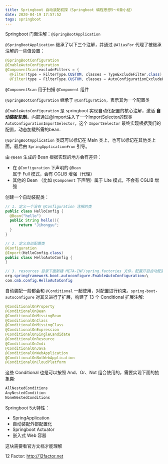 ```yaml
---
title: Springboot 自动装配初探（Springboot 编程思想5～6章小结）
date: 2020-04-19 17:57:52
tags: springboot
---
```


Springboot 门面注解：`@SpringBootApplication`

<!--more-->

`@SpringBootApplication` 继承了以下三个注解，并通过 `@AliasFor` 代理了被继承注解的一些值设置：

```java
@SpringBootConfiguration
@EnableAutoConfiguration
@ComponentScan(excludeFilters = {
  @Filter(type = FilterType.CUSTOM, classes = TypeExcludeFilter.class),
  @Filter(type = FilterType.CUSTOM, classes = AutoConfigurationExcludeFilter.class) })
```

`@ComponentScan` 用于扫描 `@Component` 组件

`@SpringBootConfiguration` 继承于 `@Configuration`，表示其为一个配置类

`@EnableAutoConfiguration` 是 springboot 实现自动化配置的核心注解，激活 **自动装配机制**。内部通过@Import注入了一个ImportSelector的现类 `AutoConfigurationImportSelector`，这个 `ImportSelector` 最终实现根据我们的配置，动态加载所需的bean.

`@SpringBootApplication` 类既可以标记在 Main 类上，也可以标记在其他类上面，最后由 `SpringApplication#run` 引导。

由 `@Bean` 生成的 Bean 根据实现的地方会有差异：

+ 在 `@Configuration` 下声明的 `@Bean` 属于 Full 模式，会有 CGLIB 增强（代理）
+ 其他的 Bean （比如 `@Component` 下声明）属于 Lite 模式，不会有 CGLIB 增强

创建一个自动装配类：

```java
// 1. 定义一个没有 @Configuration 注解的类
public class HelloConfig {
  @Bean("hello")
  public String hello(){
      return "Jihongyu";
  }
}

// 2. 定义自动配置类
@Configuration
@Import(HelloConfig.class)
public class HelloAutoConfig {
}

// 3. resources 目录下面新建 META-INF/spring.factories 文件，配置开启自动配置类
org.springframework.boot.autoconfigure.EnableAutoConfiguration=\
com.cmb.config.HelloAutoConfig
```

自动装配一般都会和 `@Conditional` 一起使用，对配置进行约束。`spring-boot-autoconfigure` 对其又进行了扩展，构建了 13 个 Conditional 扩展注解:

```java
@ConditionalOnProperty
@ConditionalOnBean
@ConditionalOnMissingBean
@ConditionalOnClass
@ConditionalOnMissingClass
@ConditionalOnExpression
@ConditionalOnSingleCandidate
@ConditionalOnResource
@ConditionalOnJndi
@ConditionalOnJava
@ConditionalOnWebApplication
@ConditionalOnNotWebApplication
@ConditionalOnCloudPlatform
```

这些 Conditional 也是可以按照 And、Or、Not 组合使用的，需要实现下面的抽象类:

```java
AllNestedConditions
AnyNestedCondition
NoneNestedConditions
```

Springboot 5大特性：
+ SpringApplication
+ 自动装配外部配置化
+ Springboot Actuator
+ 嵌入式 Web 容器

这块需要看官方文档才能理解

12 Factor: <http://12factor.net>
